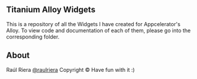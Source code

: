 Titanium Alloy Widgets
------
This is a repository of all the Widgets I have created for Appcelerator's Alloy. To view code and  documentation of each of them, please go into the corresponding folder.

About
----------
Raúl Riera [@raulriera](https://twitter.com/raulriera/)
Copyright &copy; Have fun with it :)
